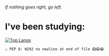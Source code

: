 *If nothing goes right, go left.*

# I've been studying:
[![Top Langs](https://github-readme-stats.vercel.app/api/top-langs/?username=nexter0)](https://github.com/anuraghazra/github-readme-stats)

```
⚠️ PEP 8: W292 no newline at end of file 😱😱😭
```


